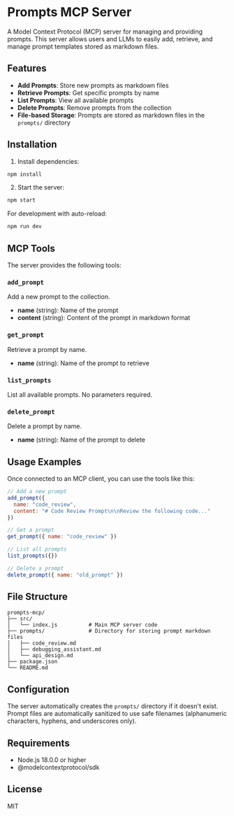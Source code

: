 # Prompts MCP Server

A Model Context Protocol (MCP) server for managing and providing prompts. This server allows users and LLMs to easily add, retrieve, and manage prompt templates stored as markdown files.

## Features

- **Add Prompts**: Store new prompts as markdown files
- **Retrieve Prompts**: Get specific prompts by name
- **List Prompts**: View all available prompts
- **Delete Prompts**: Remove prompts from the collection
- **File-based Storage**: Prompts are stored as markdown files in the `prompts/` directory

## Installation

1. Install dependencies:
```bash
npm install
```

2. Start the server:
```bash
npm start
```

For development with auto-reload:
```bash
npm run dev
```

## MCP Tools

The server provides the following tools:

### `add_prompt`
Add a new prompt to the collection.
- **name** (string): Name of the prompt
- **content** (string): Content of the prompt in markdown format

### `get_prompt` 
Retrieve a prompt by name.
- **name** (string): Name of the prompt to retrieve

### `list_prompts`
List all available prompts. No parameters required.

### `delete_prompt`
Delete a prompt by name.
- **name** (string): Name of the prompt to delete

## Usage Examples

Once connected to an MCP client, you can use the tools like this:

```javascript
// Add a new prompt
add_prompt({
  name: "code_review",
  content: "# Code Review Prompt\n\nReview the following code..."
})

// Get a prompt
get_prompt({ name: "code_review" })

// List all prompts
list_prompts({})

// Delete a prompt
delete_prompt({ name: "old_prompt" })
```

## File Structure

```
prompts-mcp/
├── src/
│   └── index.js          # Main MCP server code
├── prompts/              # Directory for storing prompt markdown files
│   ├── code_review.md
│   ├── debugging_assistant.md
│   └── api_design.md
├── package.json
└── README.md
```

## Configuration

The server automatically creates the `prompts/` directory if it doesn't exist. Prompt files are automatically sanitized to use safe filenames (alphanumeric characters, hyphens, and underscores only).

## Requirements

- Node.js 18.0.0 or higher
- @modelcontextprotocol/sdk

## License

MIT
